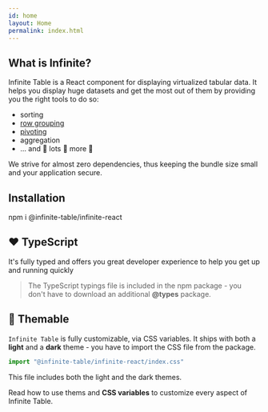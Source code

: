 ```yaml
---
id: home
layout: Home
permalink: index.html
---
```


<HomepageHero />

## What is Infinite?

Infinite Table is a React component for displaying virtualized tabular data. It helps you display huge datasets and get the most out of them by providing you the right tools to do so: 

* sorting
* [row grouping](/docs/latest/learn/grouping-and-pivoting/grouping-rows)
* [pivoting](/docs/latest/learn/grouping-and-pivoting/pivoting)
* aggregation
* ... and 🚀 lots 🎊 more 🎉


We strive for almost zero dependencies, thus keeping the bundle size small and your application secure.

## Installation

<TerminalBlock>
npm i @infinite-table/infinite-react
</TerminalBlock>

## ❤️ TypeScript

It's fully typed and offers you great developer experience to help you get up and running quickly

> The TypeScript typings file is included in the npm package - you don't have to download an additional **@types** package.

## 🎨 Themable

`Infinite Table` is fully customizable, via CSS variables. It ships with both a **light** and a **dark** theme - you have to import the CSS file from the package.

```ts
import "@infinite-table/infinite-react/index.css"
```

This file includes both the light and the dark themes.

<LearnMore path="/docs/latest/learn/theming#css-variables">

Read how to use thems and **CSS variables** to customize every aspect of Infinite Table.

</LearnMore>
